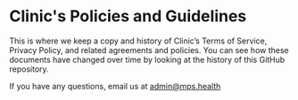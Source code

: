 # Clinic's Policies and Guidelines
This is where we keep a copy and history of Clinic’s Terms of Service, Privacy Policy, and related agreements and policies. You can see how these documents have changed over time by looking at the history of this GitHub repository.

If you have any questions, email us at admin@mps.health
